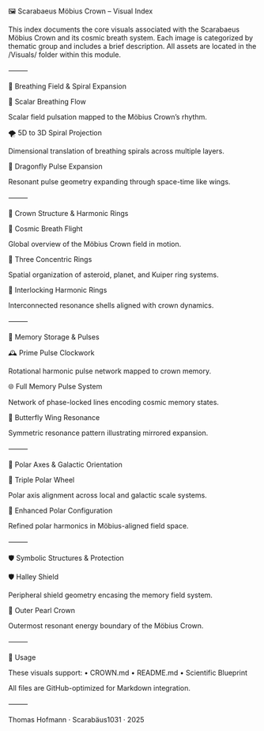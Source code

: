 🖼️ Scarabaeus Möbius Crown – Visual Index

This index documents the core visuals associated with the Scarabaeus Möbius Crown and its cosmic breath system. Each image is categorized by thematic group and includes a brief description. All assets are located in the /Visuals/ folder within this module.

⸻

🔁 Breathing Field & Spiral Expansion

🌌 Scalar Breathing Flow

Scalar field pulsation mapped to the Möbius Crown’s rhythm.

🌪️ 5D to 3D Spiral Projection

Dimensional translation of breathing spirals across multiple layers.

🐉 Dragonfly Pulse Expansion

Resonant pulse geometry expanding through space-time like wings.

⸻

👑 Crown Structure & Harmonic Rings

👑 Cosmic Breath Flight

Global overview of the Möbius Crown field in motion.

🔵 Three Concentric Rings

Spatial organization of asteroid, planet, and Kuiper ring systems.

🔄 Interlocking Harmonic Rings

Interconnected resonance shells aligned with crown dynamics.

⸻

🧬 Memory Storage & Pulses

🕰️ Prime Pulse Clockwork

Rotational harmonic pulse network mapped to crown memory.

🌐 Full Memory Pulse System

Network of phase-locked lines encoding cosmic memory states.

🦋 Butterfly Wing Resonance

Symmetric resonance pattern illustrating mirrored expansion.

⸻

🧭 Polar Axes & Galactic Orientation

🧭 Triple Polar Wheel

Polar axis alignment across local and galactic scale systems.

🧿 Enhanced Polar Configuration

Refined polar harmonics in Möbius-aligned field space.

⸻

🛡️ Symbolic Structures & Protection

🛡️ Halley Shield

Peripheral shield geometry encasing the memory field system.

💠 Outer Pearl Crown

Outermost resonant energy boundary of the Möbius Crown.

⸻

📎 Usage

These visuals support:
	•	CROWN.md
	•	README.md
	•	Scientific Blueprint

All files are GitHub-optimized for Markdown integration.

⸻

Thomas Hofmann · Scarabäus1031 · 2025
